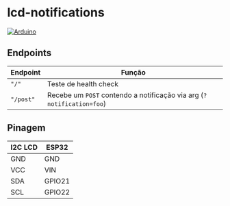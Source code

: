 # lcd-notifications

[![Arduino](https://img.shields.io/badge/-Arduino-00979D?style=flat&logo=Arduino&logoColor=white)](https://www.arduino.cc/)

## Endpoints

| Endpoint | Função |
|---|---|
| `"/"` | Teste de health check |
| `"/post"` | Recebe um `POST` contendo a notificação via arg (`?notification=foo`) |

## Pinagem

| I2C LCD | ESP32 |
|---|---|
| GND | GND |
| VCC | VIN |
| SDA | GPIO21 |
| SCL | GPIO22 |
